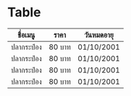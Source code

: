 # Table

|ชื่อเมนู|ราคา|วันหมดอายุ|
|:----:|----|----|
|ปลากระป๋อง|80 บาท|01/10/2001
|ปลากระป๋อง|80 บาท|01/10/2001
|ปลากระป๋อง|80 บาท|01/10/2001
|ปลากระป๋อง|80 บาท|01/10/2001
